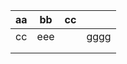 | aa  | bb  | cc  |      |
| --- | --- | --- | ---- |
| cc  | eee |     | gggg |
|     |     |     |      |
|     |     |     |      |
